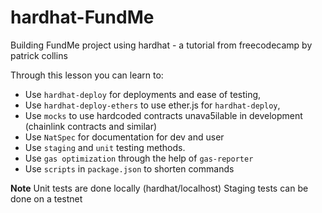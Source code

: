 # hardhat-FundMe
 Building FundMe project using hardhat - a tutorial from freecodecamp by patrick collins

Through this lesson you can learn to:
- Use `hardhat-deploy` for deployments and  ease of testing,
- Use `hardhat-deploy-ethers` to use ether.js for `hardhat-deploy`,
- Use `mocks` to use hardcoded contracts unava5ilable in development (chainlink contracts and similar)
- Use `NatSpec` for documentation for dev and user
- Use `staging` and `unit` testing methods. 
- Use `gas optimization` through the help of `gas-reporter`
- Use `scripts` in `package.json` to shorten commands


**Note**
Unit tests are done locally (hardhat/localhost)
Staging tests can be done on a testnet